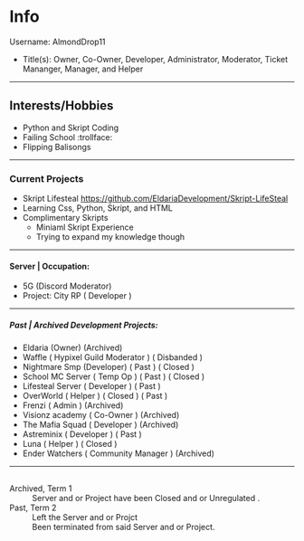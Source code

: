# Info #
Username: AlmondDrop11
* Title(s): Owner, Co-Owner, Developer, Administrator, Moderator, Ticket Mananger, Manager, and Helper

- - -

## Interests/Hobbies ##

* Python and Skript Coding
* Failing School :trollface:
* Flipping Balisongs 

- - -

### Current Projects

* Skript Lifesteal https://github.com/EldariaDevelopment/Skript-LifeSteal
* Learning Css, Python, Skript, and HTML
* Complimentary Skripts
  * Miniaml Skript Experience
  * Trying to expand my knowledge though

- - - -

#### Server | Occupation: ####

* 5G (Discord Moderator)
* Project: City RP ( Developer )
- - -

##### Past | Archived Development Projects: #####

* Eldaria (Owner) (Archived)
* Waffle ( Hypixel Guild Moderator ) ( Disbanded )
* Nightmare Smp (Developer) ( Past ) ( Closed )
* School MC Server ( Temp Op ) ( Past ) ( Closed )
* Lifesteal Server ( Developer ) ( Past ) 
* OverWorld ( Helper ) ( Closed ) ( Past )
* Frenzi ( Admin ) (Archived)
* Visionz academy ( Co-Owner ) (Archived)
* The Mafia Squad ( Developer ) (Archived)
* Astreminix ( Developer ) ( Past )
* Luna ( Helper ) ( Closed )
* Ender Watchers ( Community Manager ) (Archived)

- - -
##

<dl>
  <dt>Archived, Term 1</dt>
  <dd>Server and or Project have been Closed and or Unregulated .</dd>
  <dt>Past, Term 2</dt>
  <dd>Left the Server and or Projct </dd>
  <dd>Been terminated from said Server and or Project.</dd>
</dl>
